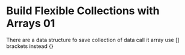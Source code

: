 # Build Flexible Collections with Arrays 01

There are a data structure fo save collection of data call it array use [] brackets instead {}
